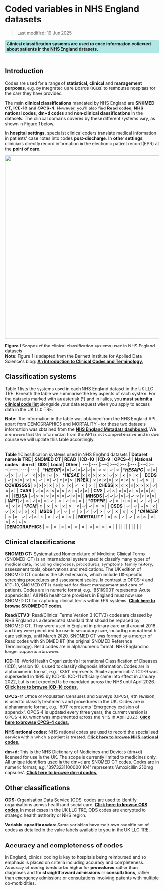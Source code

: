 # Coded variables in NHS England datasets
>Last modified: 19 Jun 2025
<div style="background-color: rgba(0, 178, 169, 0.3); padding: 5px; border-radius: 5px;"><strong>Clinical classification systems are used to code information collected about patients in the NHS England datasets.</strong></div>  
<br>


## Introduction
Codes are used for a range of **statistical, clinical** and **management purposes**, e.g. by Integrated Care Boards (ICBs) to reimburse hospitals for the care they have provided.

The main **clinical classifications** mandated by NHS England are **SNOMED CT, ICD-10 and OPCS-4**. However, you'll also find **Read codes**, **NHS national codes**, **dm+d codes** and **non-clinical classifications** in the datasets. The clinical domains covered by these different systems vary, as shown in Figure 1 below.  

In **hospital settings**, specialist clinical coders translate medical information in patients' case notes into codes **post-discharge**. In **other settings**, clinicians directly record information in the electronic patient record (EPR) at the **point of care**.  

<img src= "../../../images/Coding_Figure1_domains.jpg" width="600">


**Figure 1** Scopes of the clinical classification systems used in NHS England datasets  
**Note**: Figure 1 is adapted from the Bennett Institute for Applied Data Science's blog: [**An Introduction to Clinical Codes and Terminology**.](https://www.bennett.ox.ac.uk/blog/2023/06/an-introduction-to-clinical-codes-and-terminology-systems/)
## Classification systems

Table 1 lists the systems used in each NHS England dataset in the UK LLC TRE. Beneath the table we summarise the key aspects of each system. For the datasets marked with an asterisk (*) and in italics, you [**must submit a clinical code list**](../Coding/codelists.md) alongside your data request when you apply to access data in the UK LLC TRE. 

**Note:** The information in the table was obtained from the NHS England API, apart from DEMOGRAPHICS and MORTALITY - for these two datasets information was obtained from the [**NHS England Metadata dashboard**.](https://digital.nhs.uk/services/data-access-request-service-dars/dars-products-and-services/metadata-dashboard) We are aware that the information from the API is not comprehensive and in due course we will update this table accordingly.  

  \
**Table 1** Classification systems used in NHS England datasets
| **Dataset name in TRE** | **SNOMED CT** | **READ** | **ICD-10** | **ICD-9** | **OPCS-4** | **National codes** | **dm+d** | **ODS** | **Local** | **Other** |
|---|:---:|:---:|:---:|:---:|:---:|:---:|:---:|:---:|:---:|:---:|
| ****HESOP***|&cross;|&cross;|&check;|&cross;|&check;|&check;|&cross;|&cross;|&cross;| &check; |&cross;
| ****HESAPC*** | &cross;|&cross;| &check;|&cross; | &check;| &check; | &cross;|&cross;|&cross; |&check; |&cross;
| ****HESAE*** |&cross;|&cross;|&cross;|&cross;|&cross;| &check;|&cross; | &cross; |&cross; |&cross; |
| **ECDS** | &check;| &cross;|&cross;| &cross;| &cross;| &check; | &cross;| &check;| &cross;|&cross;|&cross;
| **NPEX** | &cross;|&cross;|&cross;|&cross;| &cross;|&cross;|&cross;| &cross; | &check;|    &cross;       |
| **COVIDSGSS**| &cross;|&cross;|&cross;|&cross;| &cross;| &cross; |&cross;| &check;| &cross; |   &cross; |
| **CHESS**|&cross;|&cross;|&cross;|&cross;|&cross;|&cross;|&cross;| &check;|&cross;|&cross;|
| **CVAR** | &check;|&cross;|&cross;|&cross;|&cross;|&cross;  |&cross;| &cross;|&cross;|&cross;|
| **CVS** | &check;|&cross;| &cross;|&cross;|&cross;| &cross;|&cross;|&cross;|&cross;|&cross;|
| **IELISA** |&check;|&cross;|&cross;|&cross;|&cross;|&cross;|&cross;|&check;|&cross;|&cross;|
| **MHSDS** |&check;|&check;|&check;|&cross;|&check;|&check;|&cross;|&cross;|&cross;|&cross;|
| **IAPT**|&check;| &cross;| &check;|&cross;| &cross;| &check; | &cross; | &check; |&cross;| &cross; |
| ****GDPPR***  | &check;| &cross; |&cross;|&cross;| &cross;| &check; | &check;| &check;|&cross;| &cross;|&cross;
| ****PCM***| &cross; | &cross; | &cross; | &cross;| &cross; |  &cross;| &check;| &check;|  &cross; |&cross;|
| **CSDS**  | &check; | &check;| &check;|&cross; |&cross;| &check; |&cross;| &check;| &cross;| &cross;|
| **MSDS** | &check; | &check; | &check; | &cross; |&check; | &check;| &cross; | &check; |  &cross; | &cross; | &cross;
| ****CANCER*** | &cross; |&cross; | &check;| &check;|&cross;| &cross; | &cross; | &check;| &cross; |&cross; |
| **MORTALITY** |  &cross;| &cross; | &check; | &check; | &cross;| &cross; | &cross;| &cross;| &cross;| &cross;|&cross;  
|**DEMOGRAPHICS** |  &cross; | &cross; | &cross;| &cross;| &cross; | &cross; | &cross;| &cross;| &cross;| &cross; |
|  |  |  |  |  |  |  |  |   |


 ## Clinical classifications
**SNOMED CT:**  Systematized Nomenclature of Medicine Clinical Terms (SNOMED-CT) is an international system used to classify many types of medical data, including diagnoses, procedures, symptoms, family history, assessment tools, observations and medications. The UK edition of SNOMED CT contains the UK extensions, which include UK-specific screening procedures and assessment scales. In contrast to OPCS-4 and ICD-10, SNOMED CT is designed for direct management and care of patients. Codes are in numeric format, e.g. '85189001' represents ‘Acute appendicitis’. All NHS healthcare providers in England must now use SNOMED CT for capturing clinical terms within EPR systems. [**Click here to browse SNOMED CT codes**.](https://termbrowser.nhs.uk/?)  

**Read/CTV3:** Read/Clinical Terms Version 3 (CTV3) codes are classed by NHS England as a deprecated standard that should be replaced by SNOMED CT. They were used in England in primary care until around 2018 and they were permitted for use in secondary care, including mental health care settings, until March 2020. SNOMED CT was formed by a merger of Read codes with SNOMED RT (the original SNOMED Reference Terminology). Read codes are in alphanumeric format. NHS England no longer supports a browser.   

**ICD-10:** World Health Organization’s International Classification of Diseases (ICD), version 10, is used to classify diagnosis information. Codes are in alphanumeric format, e.g. 'K351' represents 'Acute appendicitis'. ICD-9 was superseded in 1995 by ICD-10. ICD-11 officially came into effect in January 2022, but is not expected to be mandated across the NHS until April 2026. [**Click here to browse ICD-10 codes**.](https://classbrowser.nhs.uk/#/)  

**OPCS-4:** Office of Population Censuses and Surveys (OPCS), 4th revision, is used to classify treatments and procedures in the UK. Codes are in alphanumeric format, e.g. 'H01' represents 'Emergency excision of appendix'. OPCS-4 is updated every three years; the current version is OPCS-4.10, which was implemented across the NHS in April 2023. [**Click here to browse OPCS-4 codes**.](https://classbrowser.nhs.uk/#/)

**NHS national codes:**
NHS national codes are used to record the specialised service within which a patient is treated. [**Click here to browse NHS national codes**.](https://www.datadictionary.nhs.uk/supporting_information/main_specialty_and_treatment_function_codes_table.html)

**dm+d:** This is the NHS Dictionary of Medicines and Devices (dm+d) licensed for use in the UK. The scope is currently limited to medicines only. All unique identifiers used in the dm+d are SNOMED CT codes. Codes are in numeric format, e.g. '39732311000001104' represents 'Amoxicillin 250mg capsules'. [**Click here to browse dm+d codes**.](https://dmd-browser.nhsbsa.nhs.uk/code-lookup)

## Other classifications


**ODS:** Organisation Data Service (ODS) codes are used to identify organisations across health and social care. [**Click here to browse ODS codes**.](https://odsportal.digital.nhs.uk/Organisation/Search) In most cases in the UK LLC TRE, ODS codes are encrypted to strategic health authority or NHS region.   

**Variable-specific codes**: Some variables have their own specific set of codes as detailed in the value labels available to you in the UK LLC TRE.

## Accuracy and completeness of codes
In England, clinical coding is key to hospitals being reimbursed and so emphasis is placed on criteria including accuracy and completeness. Accuracy of coding tends to be higher for **procedures** rather than diagnoses and for **straightforward admissions** or **consultations**, rather than emergency admissions or consultations involving patients with multiple co-morbidities.

